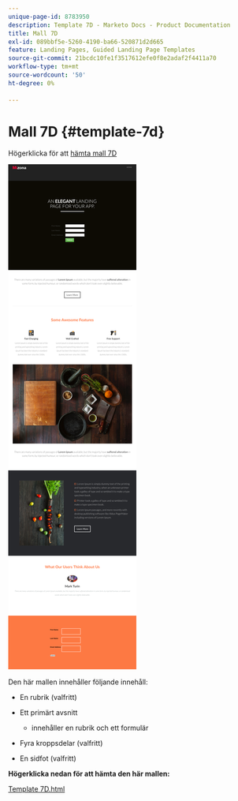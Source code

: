 ```yaml
---
unique-page-id: 8783950
description: Template 7D - Marketo Docs - Product Documentation
title: Mall 7D
exl-id: 089bbf5e-5260-4190-ba66-520871d2d665
feature: Landing Pages, Guided Landing Page Templates
source-git-commit: 21bcdc10fe1f3517612efe0f8e2adaf2f4411a70
workflow-type: tm+mt
source-wordcount: '50'
ht-degree: 0%

---
```


# Mall 7D {#template-7d}

Högerklicka för att [hämta mall 7D](https://experienceleague.adobe.com/landing/marketo/lp-templates/template-7d.html)

![](assets/image2015-7-29-15-3a5-3a39.png)

Den här mallen innehåller följande innehåll:

* En rubrik (valfritt)
* Ett primärt avsnitt

   * innehåller en rubrik och ett formulär

* Fyra kroppsdelar (valfritt)
* En sidfot (valfritt)

**Högerklicka nedan för att hämta den här mallen:**

[Template 7D.html](https://experienceleague.adobe.com/landing/marketo/lp-templates/template-7d.html)
